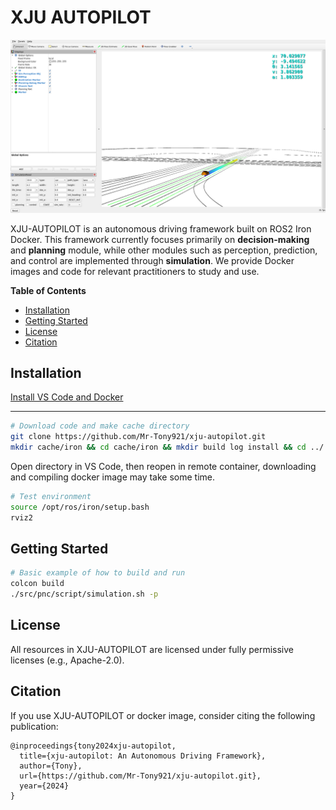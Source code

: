 # XJU AUTOPILOT

![teaser](figures/teaser.png)

XJU-AUTOPILOT is an autonomous driving framework built on ROS2 Iron Docker. This framework currently focuses primarily on **decision-making** and **planning** module, while other modules such as perception, prediction, and control are implemented through **simulation**. We provide Docker images and code for relevant practitioners to study and use.

**Table of Contents**
- [Installation](#installation)
- [Getting Started](#getting-started)
- [License](#license)
- [Citation](#citation)

## Installation

[Install VS Code and Docker](https://docs.ros.org/en/humble/How-To-Guides/Setup-ROS-2-with-VSCode-and-Docker-Container.html#install-vs-code-and-docker)

---

```bash
# Download code and make cache directory
git clone https://github.com/Mr-Tony921/xju-autopilot.git
mkdir cache/iron && cd cache/iron && mkdir build log install && cd ../..
```

Open directory in VS Code, then reopen in remote container, downloading and compiling docker image may take some time.

```bash
# Test environment
source /opt/ros/iron/setup.bash
rviz2
```

## Getting Started

```bash
# Basic example of how to build and run
colcon build
./src/pnc/script/simulation.sh -p
```

## License

All resources in XJU-AUTOPILOT are licensed under fully permissive licenses (e.g., Apache-2.0).

## Citation

If you use XJU-AUTOPILOT or docker image, consider citing the following publication:

```
@inproceedings{tony2024xju-autopilot,
  title={xju-autopilot: An Autonomous Driving Framework},
  author={Tony},
  url={https://github.com/Mr-Tony921/xju-autopilot.git},
  year={2024}
}
```
